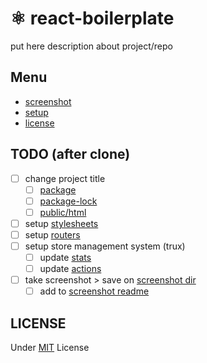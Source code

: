 # ⚛️ react-boilerplate

put here description about project/repo

## Menu

-   [screenshot](./screenshots/README.md)
-   [setup](./CRA.md)
-   [license](./LICENSE)

## TODO (after clone)

-   [ ] change project title
    -   [ ] [package](./package.json)
    -   [ ] [package-lock](./package-lock.json)
    -   [ ] [public/html](./public/index.html)
-   [ ] setup [stylesheets](./src/styles)
-   [ ] setup [routers](./src/router.js)
-   [ ] setup store management system (trux)
    -   [ ] update [stats](./src/store/stats.js)
    -   [ ] update [actions](./src/store/actions.js)
- [ ] take screenshot > save on [screenshot dir](./screenshots)
    - [ ] add to [screenshot readme](./screenshots/README.md)
## LICENSE

Under [MIT](./LICENSE) License
